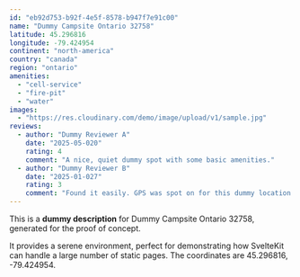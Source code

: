 ```yaml
---
id: "eb92d753-b92f-4e5f-8578-b947f7e91c00"
name: "Dummy Campsite Ontario 32758"
latitude: 45.296816
longitude: -79.424954
continent: "north-america"
country: "canada"
region: "ontario"
amenities:
  - "cell-service"
  - "fire-pit"
  - "water"
images:
  - "https://res.cloudinary.com/demo/image/upload/v1/sample.jpg"
reviews:
  - author: "Dummy Reviewer A"
    date: "2025-05-020"
    rating: 4
    comment: "A nice, quiet dummy spot with some basic amenities."
  - author: "Dummy Reviewer B"
    date: "2025-01-027"
    rating: 3
    comment: "Found it easily. GPS was spot on for this dummy location."
---
```


This is a **dummy description** for Dummy Campsite Ontario 32758, generated for the proof of concept.

It provides a serene environment, perfect for demonstrating how SvelteKit can handle a large number of static pages. The coordinates are 45.296816, -79.424954.
